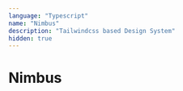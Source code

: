 ```yaml
---
language: "Typescript"
name: "Nimbus"
description: "Tailwindcss based Design System"
hidden: true
---
```


# Nimbus
